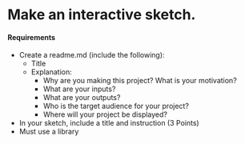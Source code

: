 # Make an interactive sketch.

#### Requirements

* Create a readme.md (include the following):
  * Title
  * Explanation:
    * Why are you making this project? What is your motivation?
    * What are your inputs?
    * What are your outputs?
    * Who is the target audience for your project?
    * Where will your project be displayed?
* In your sketch, include a title and instruction (3 Points)
* Must use a library
